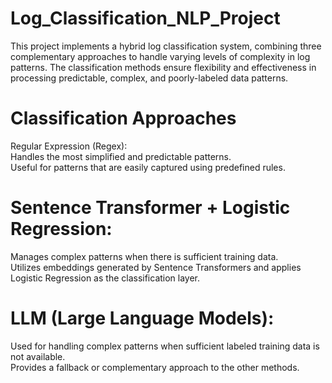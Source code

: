 # Log_Classification_NLP_Project
This project implements a hybrid log classification system, combining three complementary approaches to handle varying levels of complexity in log patterns. The classification methods ensure flexibility and effectiveness in processing predictable, complex, and poorly-labeled data patterns.

# Classification Approaches  
Regular Expression (Regex):  
Handles the most simplified and predictable patterns.  
Useful for patterns that are easily captured using predefined rules.  

# Sentence Transformer + Logistic Regression:  
Manages complex patterns when there is sufficient training data.  
Utilizes embeddings generated by Sentence Transformers and applies Logistic Regression as the classification layer.  

# LLM (Large Language Models):  
Used for handling complex patterns when sufficient labeled training data is not available.  
Provides a fallback or complementary approach to the other methods.  
